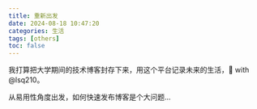 ```yaml
---
title: 重新出发
date: 2024-08-18 10:47:20
categories: 生活
tags: [others]
toc: false
---
```


我打算把大学期间的技术博客封存下来，用这个平台记录未来的生活，💞 with @lsq210。

从易用性角度出发，如何快速发布博客是个大问题...
